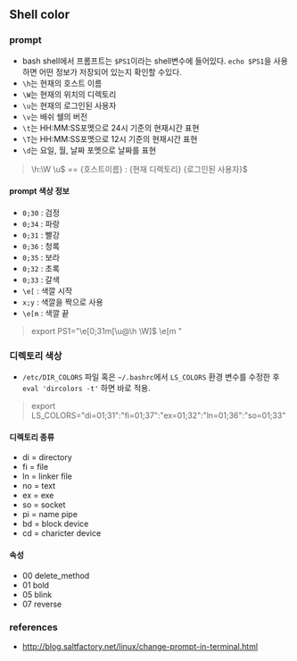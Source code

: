 ## Shell color
### prompt
- bash shell에서 프롬프트는 `$PS1`이라는 shell변수에 들어있다. `echo $PS1`을 사용하면 어떤 정보가 저장되어 있는지 확인할 수있다.
- `\h`는 현재의 호스트 이름
- `\W`는 현재의 위치의 디렉토리
- `\u`는 현재의 로그인된 사용자
- `\v`는 배쉬 쉘의 버전
- `\t`는 HH:MM:SS포멧으로 24시 기준의 현재시간 표현
- `\T`는 HH:MM:SS포멧으로 12시 기준의 현재시간 표현
- `\d`는 요일, 월, 날짜 포멧으로 날짜를 표현

> \h:\W \u$ == {호스트이름} : {현재 디렉토리} {로그인된 사용자}$

#### prompt 색상 정보
- `0;30` : 검정
- `0;34` : 파랑
- `0;31` : 빨강
- `0;36` : 청록
- `0;35` : 보라
- `0;32` : 초록
- `0;33` : 갈색
- `\e[` : 색깔 시작
- `x;y` : 색깔을 짝으로 사용
- `\e[m` : 색깔 끝

> export PS1="\e[0;31m[\u@\h \W]\$ \e[m "

### 디렉토리 색상
- `/etc/DIR_COLORS` 파일 혹은 `~/.bashrc`에서 `LS_COLORS` 환경 변수를 수정한 후 `eval 'dircolors -t'` 하면 바로 적용.

> export LS_COLORS="di=01;31":"fi=01;37":"ex=01;32":"ln=01;36":"so=01;33"


#### 디렉토리 종류
- di = directory
- fi = file
- ln = linker file
- no = text
- ex = exe
- so = socket
- pi = name pipe
- bd = block device
- cd = charicter device

#### 속성
- 00 delete_method
- 01 bold
- 05 blink
- 07 reverse


### references
- http://blog.saltfactory.net/linux/change-prompt-in-terminal.html
